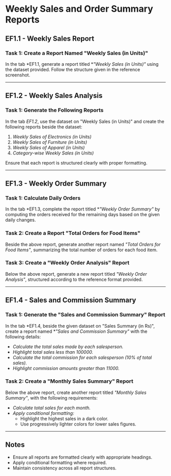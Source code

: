 # Weekly Sales and Order Summary Reports

## EF1.1 - Weekly Sales Report

### Task 1: Create a Report Named "Weekly Sales (in Units)"
In the tab *EF1.1, generate a report titled **"Weekly Sales (in Units)"* using the dataset provided. Follow the structure given in the reference screenshot.

---

## EF1.2 - Weekly Sales Analysis

### Task 1: Generate the Following Reports
In the tab *EF1.2*, use the dataset on "Weekly Sales (in Units)" and create the following reports beside the dataset:

1. *Weekly Sales of Electronics (in Units)*
2. *Weekly Sales of Furniture (in Units)*
3. *Weekly Sales of Apparel (in Units)*
4. *Category-wise Weekly Sales (in Units)*

Ensure that each report is structured clearly with proper formatting.

---

## EF1.3 - Weekly Order Summary

### Task 1: Calculate Daily Orders
In the tab *EF1.3, complete the report titled **"Weekly Order Summary"* by computing the orders received for the remaining days based on the given daily changes.

### Task 2: Create a Report "Total Orders for Food Items"
Beside the above report, generate another report named *"Total Orders for Food Items"*, summarizing the total number of orders for each food item.

### Task 3: Create a "Weekly Order Analysis" Report
Below the above report, generate a new report titled *"Weekly Order Analysis"*, structured according to the reference format provided.

---

## EF1.4 - Sales and Commission Summary

### Task 1: Generate the "Sales and Commission Summary" Report
In the tab *EF1.4, beside the given dataset on "Sales Summary (in Rs)", create a report named **"Sales and Commission Summary"* with the following details:

- *Calculate the total sales made by each salesperson.*
- *Highlight total sales less than 100000.*
- *Calculate the total commission for each salesperson (10% of total sales).*
- *Highlight commission amounts greater than 11000.*

### Task 2: Create a "Monthly Sales Summary" Report
Below the above report, create another report titled *"Monthly Sales Summary"*, with the following requirements:

- *Calculate total sales for each month.*
- *Apply conditional formatting:*
  - Highlight the highest sales in a dark color.
  - Use progressively lighter colors for lower sales figures.

---

## Notes
- Ensure all reports are formatted clearly with appropriate headings.
- Apply conditional formatting where required.
- Maintain consistency across all report structures.
